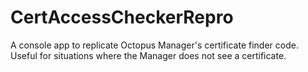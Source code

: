 # CertAccessCheckerRepro
A console app to replicate Octopus Manager's certificate finder code. Useful for situations where the Manager does not see a certificate.
